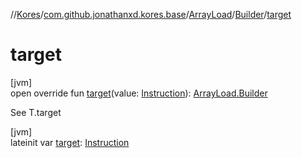 //[Kores](../../../../index.md)/[com.github.jonathanxd.kores.base](../../index.md)/[ArrayLoad](../index.md)/[Builder](index.md)/[target](target.md)

# target

[jvm]\
open override fun [target](target.md)(value: [Instruction](../../../com.github.jonathanxd.kores/-instruction/index.md)): [ArrayLoad.Builder](index.md)

See T.target

[jvm]\
lateinit var [target](target.md): [Instruction](../../../com.github.jonathanxd.kores/-instruction/index.md)
